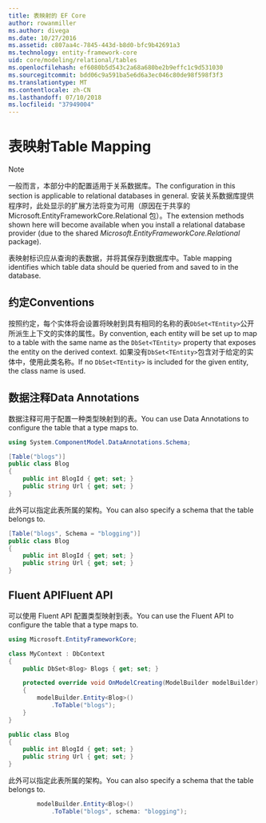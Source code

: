 ```yaml
---
title: 表映射的 EF Core
author: rowanmiller
ms.author: divega
ms.date: 10/27/2016
ms.assetid: c807aa4c-7845-443d-b8d0-bfc9b42691a3
ms.technology: entity-framework-core
uid: core/modeling/relational/tables
ms.openlocfilehash: ef6080b5d543c2a68a680be2b9effc1c9d531030
ms.sourcegitcommit: bdd06c9a591ba5e6d6a3ec046c80de98f598f3f3
ms.translationtype: MT
ms.contentlocale: zh-CN
ms.lasthandoff: 07/10/2018
ms.locfileid: "37949004"
---
```

# <a name="table-mapping"></a><span data-ttu-id="42f98-102">表映射</span><span class="sxs-lookup"><span data-stu-id="42f98-102">Table Mapping</span></span>

> [!NOTE]  
> <span data-ttu-id="42f98-103">一般而言，本部分中的配置适用于关系数据库。</span><span class="sxs-lookup"><span data-stu-id="42f98-103">The configuration in this section is applicable to relational databases in general.</span></span> <span data-ttu-id="42f98-104">安装关系数据库提供程序时，此处显示的扩展方法将变为可用（原因在于共享的 Microsoft.EntityFrameworkCore.Relational 包）。</span><span class="sxs-lookup"><span data-stu-id="42f98-104">The extension methods shown here will become available when you install a relational database provider (due to the shared *Microsoft.EntityFrameworkCore.Relational* package).</span></span>

<span data-ttu-id="42f98-105">表映射标识应从查询的表数据，并将其保存到数据库中。</span><span class="sxs-lookup"><span data-stu-id="42f98-105">Table mapping identifies which table data should be queried from and saved to in the database.</span></span>

## <a name="conventions"></a><span data-ttu-id="42f98-106">约定</span><span class="sxs-lookup"><span data-stu-id="42f98-106">Conventions</span></span>

<span data-ttu-id="42f98-107">按照约定，每个实体将会设置将映射到具有相同的名称的表`DbSet<TEntity>`公开所派生上下文的实体的属性。</span><span class="sxs-lookup"><span data-stu-id="42f98-107">By convention, each entity will be set up to map to a table with the same name as the `DbSet<TEntity>` property that exposes the entity on the derived context.</span></span> <span data-ttu-id="42f98-108">如果没有`DbSet<TEntity>`包含对于给定的实体中，使用此类名称。</span><span class="sxs-lookup"><span data-stu-id="42f98-108">If no `DbSet<TEntity>` is included for the given entity, the class name is used.</span></span>

## <a name="data-annotations"></a><span data-ttu-id="42f98-109">数据注释</span><span class="sxs-lookup"><span data-stu-id="42f98-109">Data Annotations</span></span>

<span data-ttu-id="42f98-110">数据注释可用于配置一种类型映射到的表。</span><span class="sxs-lookup"><span data-stu-id="42f98-110">You can use Data Annotations to configure the table that a type maps to.</span></span>

``` csharp
using System.ComponentModel.DataAnnotations.Schema;
```
``` csharp
[Table("blogs")]
public class Blog
{
    public int BlogId { get; set; }
    public string Url { get; set; }
}
```

<span data-ttu-id="42f98-111">此外可以指定此表所属的架构。</span><span class="sxs-lookup"><span data-stu-id="42f98-111">You can also specify a schema that the table belongs to.</span></span>

``` csharp
[Table("blogs", Schema = "blogging")]
public class Blog
{
    public int BlogId { get; set; }
    public string Url { get; set; }
}
```

## <a name="fluent-api"></a><span data-ttu-id="42f98-112">Fluent API</span><span class="sxs-lookup"><span data-stu-id="42f98-112">Fluent API</span></span>

<span data-ttu-id="42f98-113">可以使用 Fluent API 配置类型映射到表。</span><span class="sxs-lookup"><span data-stu-id="42f98-113">You can use the Fluent API to configure the table that a type maps to.</span></span>

``` csharp
using Microsoft.EntityFrameworkCore;
```
``` csharp
class MyContext : DbContext
{
    public DbSet<Blog> Blogs { get; set; }

    protected override void OnModelCreating(ModelBuilder modelBuilder)
    {
        modelBuilder.Entity<Blog>()
            .ToTable("blogs");
    }
}

public class Blog
{
    public int BlogId { get; set; }
    public string Url { get; set; }
}
```

<span data-ttu-id="42f98-114">此外可以指定此表所属的架构。</span><span class="sxs-lookup"><span data-stu-id="42f98-114">You can also specify a schema that the table belongs to.</span></span>

<!-- [!code-csharp[Main](samples/core/relational/Modeling/FluentAPI/Samples/Relational/TableAndSchema.cs?highlight=2)] -->
``` csharp
        modelBuilder.Entity<Blog>()
            .ToTable("blogs", schema: "blogging");
```
